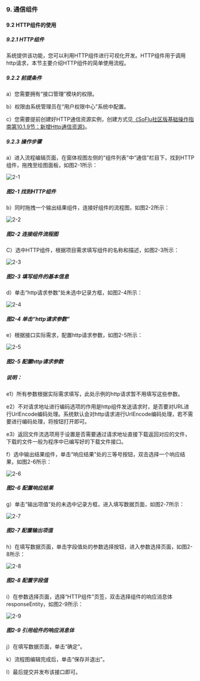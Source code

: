 ### 9. 通信组件

#### 9.2 HTTP组件的使用

##### 9.2.1 HTTP组件

系统提供该功能，您可以利用HTTP组件进行可视化开发。HTTP组件用于调用http请求，本节主要介绍HTTP组件的简单使用流程。

##### 9.2.2 前提条件

a）您需要拥有“接口管理”模块的权限。

b）权限由系统管理员在“用户权限中心”系统中配置。

c）您需要提前创建好HTTP通信资源实例，创建方式见[《SoFlu社区版基础操作指南第10.1.9节：新增Http通信资源》](https://gitee.com/feisuanyz/SoFlu-adp/blob/master/SoFlu%E7%A4%BE%E5%8C%BA%E7%89%88%E6%95%99%E7%A8%8B/SoFlu%E7%A4%BE%E5%8C%BA%E7%89%88%E5%9F%BA%E7%A1%80%E6%93%8D%E4%BD%9C%E6%8C%87%E5%8D%97/10.%20%E8%B5%84%E6%BA%90%E5%AE%9E%E4%BE%8B/1.%20%E6%96%B0%E5%A2%9E%E8%B5%84%E6%BA%90%E5%AE%9E%E4%BE%8B.md#19-%E6%96%B0%E5%A2%9Ehttp%E9%80%9A%E4%BF%A1%E8%B5%84%E6%BA%90)。

##### 9.2.3 操作步骤

a）进入流程编辑页面，在窗体视图左侧的“组件列表”中“通信”栏目下，找到HTTP组件，拖拽至绘图面板，如图2-1所示：

![2-1](https://www.feisuanyz.com/fsimage/zc-image/cz_22_5_1_1.png)

##### 图2-1 找到HTTP组件

b）同时拖拽一个输出结果组件，连接好组件的流程图，如图2-2所示：

![2-2](https://www.feisuanyz.com/fsimage/zc-image/cz_22_5_1_2.png)

##### 图2-2 连接组件流程图

C）选中HTTP组件，根据项目需求填写组件的名称和描述，如图2-3所示：

![2-3](https://www.feisuanyz.com/fsimage/zc-image/cz_22_5_1_3.png)

##### 图2-3 填写组件的基本信息

d）单击“http请求参数”处未选中记录方框，如图2-4所示：

![2-4](https://www.feisuanyz.com/fsimage/zc-image/cz_22_5_1_4.png)

##### 图2-4 单击“http请求参数”

e）根据接口实际需求，配置http请求参数，如图2-5所示：

![2-5](https://www.feisuanyz.com/fsimage/zc-image/zjsy/downfile_1.png)

##### 图2-5 配置http请求参数

##### 说明：

e1）所有参数根据实际需求填写，此处示例的http请求暂不用填写这些参数。

e2）不对请求地址进行编码选项的作用是http组件发送请求时，是否要对URL进行UrlEncode编码处理。系统默认会对http请求进行UrlEncode编码处理，若不需要进行编码处理，将按钮打开即可。

e3）返回文件流选项用于设置是否需要通过请求地址直接下载返回对应的文件，下载的文件一般为程序中已编写好的下载文件接口。

f）选中输出结果组件，单击“响应结果”处的三等号按钮，双击选择一个响应结果，如图2-6所示：

![2-6](https://www.feisuanyz.com/fsimage/zc-image/cz_22_5_1_9.png)

##### 图2-6 配置响应结果

g）单击“输出项值”处的未选中记录方框，进入填写数据页面，如图2-7所示：

![2-7](https://www.feisuanyz.com/fsimage/zc-image/cz_22_5_1_10.png)

##### 图2-7 配置输出项值

h）在填写数据页面，单击字段值处的参数选择按钮，进入参数选择页面，如图2-8所示：

![2-8](https://www.feisuanyz.com/fsimage/zc-image/cz_22_5_1_11.png)

##### 图2-8 配置字段值

i）在参数选择页面，选择“HTTP组件”页签，双击选择组件的响应消息体responseEntity，如图2-9所示：

![2-9](https://www.feisuanyz.com/fsimage/zc-image/cz_22_5_1_12.png)

##### 图2-9 引用组件的响应消息体

j）在填写数据页面，单击“确定”。

k）流程图编辑完成后，单击“保存并退出”。

l）最后提交并发布该接口即可。
